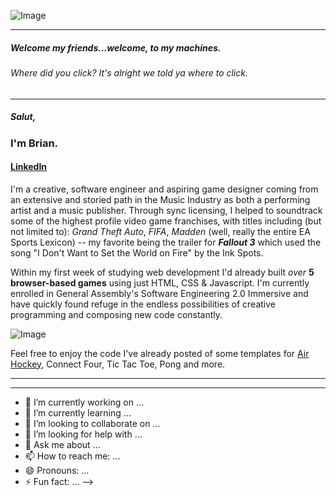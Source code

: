 ![Image](https://i.pinimg.com/originals/92/b1/a5/92b1a50122d10fafad7e9942f4af4c63.gif)
***
##### Welcome my friends...welcome, to my machines.
###### Where did you _click_? It's alright we told ya where to click.
***
##### Salut, 
### I'm Brian.

#### [LinkedIn](https://www.linkedin.com/in/bcherchiglia)

I'm a creative, software engineer and aspiring game designer coming from an extensive and storied path in the Music Industry as both a performing artist and a music publisher. Through sync licensing, I helped to soundtrack some of the highest profile video game franchises, with titles including (but not limited to): _Grand Theft Auto_, _FIFA_, _Madden_ (well, really the entire EA Sports Lexicon) -- my favorite being the trailer for **_Fallout 3_** which used the song "I Don't Want to Set the World on Fire" by the Ink Spots.

Within my first week of studying web development I'd already built _over_ **5 browser-based games** using just HTML, CSS & Javascript. I'm currently enrolled in General Assembly's Software Engineering 2.0 Immersive and have quickly found refuge in the endless possibilities of creative programming and composing new code constantly.

![Image](https://media2.giphy.com/media/jnUIIl07N6KFpHl3DH/giphy.gif?cid=ecf05e47fxvd614005bf7cknw7m9o6cobjw1771uxaxdqmoi&ep=v1_gifs_search&rid=giphy.gif&ct=g)

Feel free to enjoy the code I've already posted of some templates for [Air Hockey](https://boomtown.surge.sh), Connect Four, Tic Tac Toe, Pong and more.



***
***
- 🔭 I’m currently working on ...
- 🌱 I’m currently learning ...
- 👯 I’m looking to collaborate on ...
- 🤔 I’m looking for help with ...
- 💬 Ask me about ...
- 📫 How to reach me: ...
- 😄 Pronouns: ...
- ⚡ Fun fact: ...
-->
